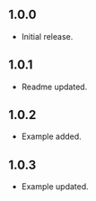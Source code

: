## 1.0.0

* Initial release.

## 1.0.1

* Readme updated.

## 1.0.2

* Example added.

## 1.0.3

* Example updated.

